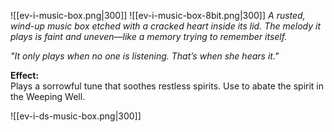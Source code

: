 ![[ev-i-music-box.png|300]]  ![[ev-i-music-box-8bit.png|300]]
_A rusted, wind-up music box etched with a cracked heart inside its lid. The melody it plays is faint and uneven—like a memory trying to remember itself._

_"It only plays when no one is listening. That’s when she hears it."_

**Effect:**  
Plays a sorrowful tune that soothes restless spirits. Use to abate the spirit in the Weeping Well.

![[ev-i-ds-music-box.png|300]]